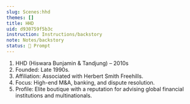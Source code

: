 ```yaml
---
slug: Scenes:hhd
themes: []
title: HHD
uid: d930759f5b3c
instruction: Instructions/backstory
note: Notes/backstory
status: 💬 Prompt
---
```

1. HHD (Hiswara Bunjamin & Tandjung) – 2010s
2. Founded: Late 1990s.
4. Affiliation: Associated with Herbert Smith Freehills.
6. Focus: High-end M&A, banking, and dispute resolution.
8. Profile: Elite boutique with a reputation for advising global financial institutions and multinationals.
